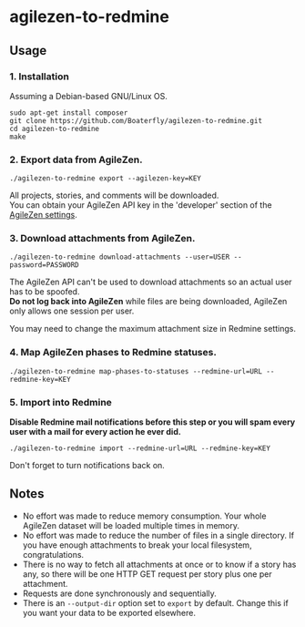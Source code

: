 agilezen-to-redmine
===================

## Usage
### 1. Installation
Assuming a Debian-based GNU/Linux OS.

```shell
sudo apt-get install composer
git clone https://github.com/Boaterfly/agilezen-to-redmine.git
cd agilezen-to-redmine
make
```

### 2. Export data from AgileZen.
```shell
./agilezen-to-redmine export --agilezen-key=KEY
```

All projects, stories, and comments will be downloaded.  
You can obtain your AgileZen API key in the 'developer' section of the [AgileZen
settings](https://agilezen.com/settings).

### 3. Download attachments from AgileZen.
```shell
./agilezen-to-redmine download-attachments --user=USER --password=PASSWORD
```

The AgileZen API can't be used to download attachments so an actual user has to
be spoofed.  
**Do not log back into AgileZen** while files are being downloaded, AgileZen
only allows one session per user.

You may need to change the maximum attachment size in Redmine settings.

### 4. Map AgileZen phases to Redmine statuses.
```shell
./agilezen-to-redmine map-phases-to-statuses --redmine-url=URL --redmine-key=KEY
```

### 5. Import into Redmine
**Disable Redmine mail notifications before this step or you will spam every
user with a mail for every action he ever did.**

```shell
./agilezen-to-redmine import --redmine-url=URL --redmine-key=KEY
```

Don't forget to turn notifications back on.

## Notes
* No effort was made to reduce memory consumption. Your whole AgileZen dataset
  will be loaded multiple times in memory.
* No effort was made to reduce the number of files in a single directory. If
  you have enough attachments to break your local filesystem, congratulations.
* There is no way to fetch all attachments at once or to know if a story has
  any, so there will be one HTTP GET request per story plus one per
  attachment.
* Requests are done synchronously and sequentially.
* There is an `--output-dir` option set to `export` by default. Change this if
  you want your data to be exported elsewhere.
